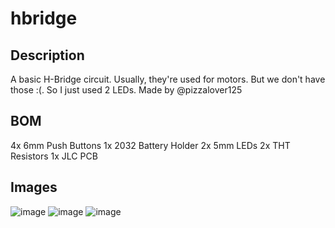 # hbridge
## Description
A basic H-Bridge circuit. Usually, they're used for motors. But we don't have those :(. So I just used 2 LEDs. Made by @pizzalover125

## BOM
4x 6mm Push Buttons
1x 2032 Battery Holder
2x 5mm LEDs
2x THT Resistors
1x JLC PCB

## Images
![image](https://github.com/user-attachments/assets/2660a18b-60fa-4d54-b09f-34b4ef9c9406)
![image](https://github.com/user-attachments/assets/d7bede6e-eea6-4364-b783-c88358fc623b)
![image](https://github.com/user-attachments/assets/721e4dc1-f93b-4260-87cb-0a4fb6817973)
